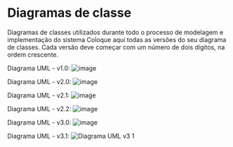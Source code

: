 # Diagramas de classe

Diagramas de classes utilizados durante todo o processo de modelagem e implementação do sistema
Coloque aqui todas as versões do seu diagrama de classes. Cada versão deve começar com um número de dois dígitos, na ordem crescente.

Diagrama UML - v1.0: 
![image](https://github.com/DisciplinasProgramacao/poo-tp-2024-1-programacao-orientada-a-gambiarra/assets/51711866/f932fce5-8983-4df4-99b6-c312ffb16711)

Diagrama UML - v2.0:
![image](https://github.com/DisciplinasProgramacao/poo-tp-2024-1-programacao-orientada-a-gambiarra/assets/51711866/0e2c84f1-ee1b-435b-bb04-776b0fa070a7)

Diagrama UML - v2.1:
![image](https://github.com/DisciplinasProgramacao/poo-tp-2024-1-programacao-orientada-a-gambiarra/assets/51711866/6faf5c23-e787-4ab2-ab79-015d32606b24)

Diagrama UML - v2.2:
![image](https://github.com/DisciplinasProgramacao/poo-tp-2024-1-programacao-orientada-a-gambiarra/assets/51711866/4094d77f-2cf8-4db3-b2ff-9d86a9a21f66)

Diagrama UML - v3.0:
![image](https://github.com/DisciplinasProgramacao/poo-tp-2024-1-programacao-orientada-a-gambiarra/assets/100168353/db9c7a49-8ed9-4895-a413-cdce5be1359a)

Diagrama UML - v3.1:
![Diagrama UML v3 1](https://github.com/DisciplinasProgramacao/poo-tp-2024-1-programacao-orientada-a-gambiarra/assets/100168353/1864306f-e8e5-4bf7-8a9c-8440d48b3802)

